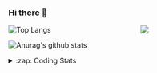 ### Hi there 👋

<!--
**tao8687/tao8687** is a ✨ _special_ ✨ repository because its `README.md` (this file) appears on your GitHub profile.

Here are some ideas to get you started:

- 🔭 I’m currently working on ...
- 🌱 I’m currently learning ...
- 👯 I’m looking to collaborate on ...
- 🤔 I’m looking for help with ...
- 💬 Ask me about ...
- 📫 How to reach me: ...
- 😄 Pronouns: ...
- ⚡ Fun fact: ...
-->

<img align='right' src="https://media.giphy.com/media/M9gbBd9nbDrOTu1Mqx/giphy.gif" width="240">

  
![Top Langs](https://github-readme-stats.vercel.app/api/top-langs/?username=tao8687&layout=compact&title_color=23238E&text_color=A67D3D)

![Anurag's github stats](https://github-readme-stats.vercel.app/api?username=tao8687&show_icons=true&&text_color=A67D3D&title_color=23238E&show_icons=false&count_private=true&hide=stars)

<details>
  <summary>:zap: Coding Stats</summary>
  <br>
    
<!--START_SECTION:waka-->
![Code Time](http://img.shields.io/badge/Code%20Time-1%2C702%20hrs%2038%20mins-blue)

![Profile Views](http://img.shields.io/badge/Profile%20Views-1-blue)

**🐱 My GitHub Data** 

> 📦 1.5 MB Used in GitHub's Storage 
 > 
> 🏆 257 Contributions in the Year 2024
 > 
> 🚫 Not Opted to Hire
 > 
> 📜 58 Public Repositories 
 > 
> 🔑 26 Private Repositories 
 > 
**I'm an Early 🐤** 

```text
🌞 Morning                1481 commits        ██████████████████████░░░   87.53 % 
🌆 Daytime                88 commits          █░░░░░░░░░░░░░░░░░░░░░░░░   05.20 % 
🌃 Evening                119 commits         ██░░░░░░░░░░░░░░░░░░░░░░░   07.03 % 
🌙 Night                  4 commits           ░░░░░░░░░░░░░░░░░░░░░░░░░   00.24 % 
```
📅 **I'm Most Productive on Wednesday** 

```text
Monday                   243 commits         ████░░░░░░░░░░░░░░░░░░░░░   14.36 % 
Tuesday                  230 commits         ███░░░░░░░░░░░░░░░░░░░░░░   13.59 % 
Wednesday                298 commits         ████░░░░░░░░░░░░░░░░░░░░░   17.61 % 
Thursday                 224 commits         ███░░░░░░░░░░░░░░░░░░░░░░   13.24 % 
Friday                   240 commits         ████░░░░░░░░░░░░░░░░░░░░░   14.18 % 
Saturday                 233 commits         ███░░░░░░░░░░░░░░░░░░░░░░   13.77 % 
Sunday                   224 commits         ███░░░░░░░░░░░░░░░░░░░░░░   13.24 % 
```


📊 **This Week I Spent My Time On** 

```text
🕑︎ Time Zone: Asia/Shanghai

💬 Programming Languages: 
C++                      4 hrs 42 mins       █████████████░░░░░░░░░░░░   50.49 % 
Other                    2 hrs 4 mins        ██████░░░░░░░░░░░░░░░░░░░   22.26 % 
C                        44 mins             ██░░░░░░░░░░░░░░░░░░░░░░░   08.03 % 
CMake                    41 mins             ██░░░░░░░░░░░░░░░░░░░░░░░   07.41 % 
Python                   32 mins             █░░░░░░░░░░░░░░░░░░░░░░░░   05.88 % 

🔥 Editors: 
VS Code                  9 hrs 19 mins       █████████████████████████   100.00 % 

🐱‍💻 Projects: 
tami_pnc                 3 hrs 49 mins       ██████████░░░░░░░░░░░░░░░   41.00 % 
tami_ws                  2 hrs 27 mins       ███████░░░░░░░░░░░░░░░░░░   26.42 % 
srf_laser_odometry       1 hr 19 mins        ████░░░░░░░░░░░░░░░░░░░░░   14.13 % 
tracking_pid             36 mins             ██░░░░░░░░░░░░░░░░░░░░░░░   06.57 % 
cartographer_ros         35 mins             ██░░░░░░░░░░░░░░░░░░░░░░░   06.35 % 

💻 Operating System: 
Linux                    9 hrs 19 mins       █████████████████████████   100.00 % 
```

**I Mostly Code in C++** 

```text
C++                      11 repos            ████████░░░░░░░░░░░░░░░░░   31.43 % 
Python                   10 repos            ███████░░░░░░░░░░░░░░░░░░   28.57 % 
JavaScript               2 repos             █░░░░░░░░░░░░░░░░░░░░░░░░   05.71 % 
Batchfile                1 repo              █░░░░░░░░░░░░░░░░░░░░░░░░   02.86 % 
HTML                     1 repo              █░░░░░░░░░░░░░░░░░░░░░░░░   02.86 % 
```



**Timeline**

![Lines of Code chart](https://raw.githubusercontent.com/tao8687/tao8687/master/assets/bar_graph.png)


 Last Updated on 30/08/2024 01:26:58 UTC
<!--END_SECTION:waka-->
</details>
